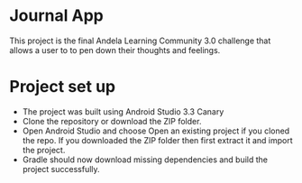 # Journal App
This project is the final Andela Learning Community 3.0 challenge that allows a user to to pen down 
their thoughts and feelings.

# Project set up
* The project was built using Android Studio 3.3 Canary
* Clone the repository or download the ZIP folder.
* Open Android Studio and choose Open an existing project if you cloned the repo. If you downloaded 
the ZIP folder then first extract it and import the project.
* Gradle should now download missing dependencies and build the project successfully. 